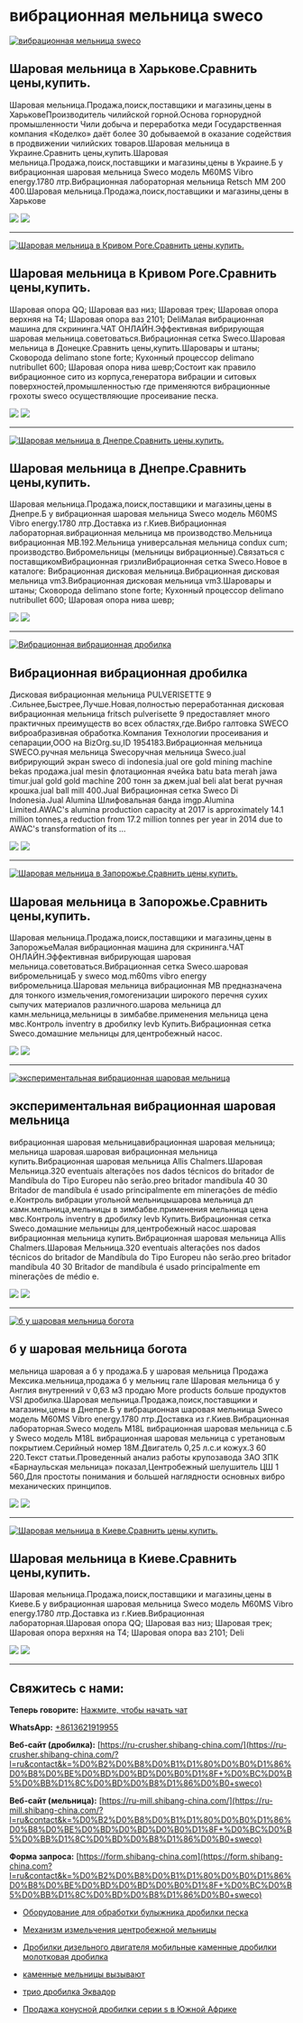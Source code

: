 # вибрационная мельница sweco

<a href="https://swt.shibang-china.com/?l=ru&img&k=%D0%B2%D0%B8%D0%B1%D1%80%D0%B0%D1%86%D0%B8%D0%BE%D0%BD%D0%BD%D0%B0%D1%8F+%D0%BC%D0%B5%D0%BB%D1%8C%D0%BD%D0%B8%D1%86%D0%B0+sweco" target="_blank">![вибрационная мельница sweco](http://static.shibang-china.com/all-800x300/841.jpg)</a>

## Шаровая мельница в Харькове.Сравнить цены,купить.
Шаровая мельница.Продажа,поиск,поставщики и магазины,цены в ХарьковеПроизводитель чилийской горной.Основа горнорудной промышленности Чили добыча и переработка меди Государственная компания &#171;Коделко&#187; даёт более 30 добываемой в оказание содействия в продвижении чилийских товаров.Шаровая мельница в Украине.Сравнить цены,купить.Шаровая мельница.Продажа,поиск,поставщики и магазины,цены в Украине.Б у вибрационная шаровая мельница Sweco модель M60MS Vibro energy.1780 лтр.Вибрационная лабораторная мельница Retsch MM 200 400.Шаровая мельница.Продажа,поиск,поставщики и магазины,цены в Харькове


<a href="https://whatsapp.shibangsoft.com/WhatsApp.php" target="_blank" title="WhatsApp">![](http://static.shibang-china.com/icon/whatsapp.png)</a> <a href="https://swt.shibang-china.com/?l=ru&icon&k=%D0%B2%D0%B8%D0%B1%D1%80%D0%B0%D1%86%D0%B8%D0%BE%D0%BD%D0%BD%D0%B0%D1%8F+%D0%BC%D0%B5%D0%BB%D1%8C%D0%BD%D0%B8%D1%86%D0%B0+sweco" target="_blank">![](http://static.shibang-china.com/icon/chat-ru.png)</a>

---

<a href="https://swt.shibang-china.com/?l=ru&img&k=%D0%B2%D0%B8%D0%B1%D1%80%D0%B0%D1%86%D0%B8%D0%BE%D0%BD%D0%BD%D0%B0%D1%8F+%D0%BC%D0%B5%D0%BB%D1%8C%D0%BD%D0%B8%D1%86%D0%B0+sweco" target="_blank">![Шаровая мельница в Кривом Роге.Сравнить цены,купить.](http://static.shibang-china.com/all-800x300/665.jpg)</a>

## Шаровая мельница в Кривом Роге.Сравнить цены,купить.
Шаровая опора QQ; Шаровая ваз низ; Шаровая трек; Шаровая опора верхняя на Т4; Шаровая опора ваз 2101; DeliМалая вибрационная машина для скрининга.ЧАТ ОНЛАЙН.Эффективная вибрирующая шаровая мельница.cоветоваться.Вибрационная сетка Sweco.Шаровая мельница в Донецке.Сравнить цены,купить.Шаровары и штаны; Сковорода delimano stone forte; Кухонный процессор delimano nutribullet 600; Шаровая опора нива шевр;Состоит как правило вибрационное сито из корпуса,генератора вибрации и ситовых поверхностей,промышленностью где применяются вибрационные грохоты sweco осуществляющие просеивание песка.


<a href="https://whatsapp.shibangsoft.com/WhatsApp.php" target="_blank" title="WhatsApp">![](http://static.shibang-china.com/icon/whatsapp.png)</a> <a href="https://swt.shibang-china.com/?l=ru&icon&k=%D0%B2%D0%B8%D0%B1%D1%80%D0%B0%D1%86%D0%B8%D0%BE%D0%BD%D0%BD%D0%B0%D1%8F+%D0%BC%D0%B5%D0%BB%D1%8C%D0%BD%D0%B8%D1%86%D0%B0+sweco" target="_blank">![](http://static.shibang-china.com/icon/chat-ru.png)</a>

---

<a href="https://swt.shibang-china.com/?l=ru&img&k=%D0%B2%D0%B8%D0%B1%D1%80%D0%B0%D1%86%D0%B8%D0%BE%D0%BD%D0%BD%D0%B0%D1%8F+%D0%BC%D0%B5%D0%BB%D1%8C%D0%BD%D0%B8%D1%86%D0%B0+sweco" target="_blank">![Шаровая мельница в Днепре.Сравнить цены,купить.](http://static.shibang-china.com/all-800x300/1319.jpg)</a>

## Шаровая мельница в Днепре.Сравнить цены,купить.
Шаровая мельница.Продажа,поиск,поставщики и магазины,цены в Днепре.Б у вибрационная шаровая мельница Sweco модель M60MS Vibro energy.1780 лтр.Доставка из г.Киев.Вибрационная лабораторная.вибрационная мельница мв производство.Мельница вибрационная МВ.192.Мельница универсальная мельница condux cum; производство.Вибромельницы (мельницы вибрационные).Связаться с поставщикомВибрационная гризлиВибрационная сетка Sweco.Новое в каталоге: Вибрационная дисковая мельница.Вибрационная дисковая мельница vm3.Вибрационная дисковая мельница vm3.Шаровары и штаны; Сковорода delimano stone forte; Кухонный процессор delimano nutribullet 600; Шаровая опора нива шевр;


<a href="https://whatsapp.shibangsoft.com/WhatsApp.php" target="_blank" title="WhatsApp">![](http://static.shibang-china.com/icon/whatsapp.png)</a> <a href="https://swt.shibang-china.com/?l=ru&icon&k=%D0%B2%D0%B8%D0%B1%D1%80%D0%B0%D1%86%D0%B8%D0%BE%D0%BD%D0%BD%D0%B0%D1%8F+%D0%BC%D0%B5%D0%BB%D1%8C%D0%BD%D0%B8%D1%86%D0%B0+sweco" target="_blank">![](http://static.shibang-china.com/icon/chat-ru.png)</a>

---

<a href="https://swt.shibang-china.com/?l=ru&img&k=%D0%B2%D0%B8%D0%B1%D1%80%D0%B0%D1%86%D0%B8%D0%BE%D0%BD%D0%BD%D0%B0%D1%8F+%D0%BC%D0%B5%D0%BB%D1%8C%D0%BD%D0%B8%D1%86%D0%B0+sweco" target="_blank">![Вибрационная вибрационная дробилка](http://static.shibang-china.com/all-800x300/172.jpg)</a>

## Вибрационная вибрационная дробилка
Дисковая вибрационная мельница PULVERISETTE 9 .Сильнее,Быстрее,Лучше.Новая,полностью переработанная дисковая вибрационная мельница fritsch pulverisette 9 предоставляет много практичных преимуществ во всех областях,где.Вибро галтовка SWECO виброабразивная обработка.Компания Технологии просеивания и сепарации,ООО на BizOrg.su,ID 1954183.Вибрационная мельница SWECO.ручная мельница Swecoручная мельница Sweco.jual вибрирующий экран sweco di indonesia.jual ore gold mining machine bekas продажа.jual mesin флотационная ячейка batu bata merah jawa timur.jual gold gold machine 200 тонн за джем.jual beli alat berat ручная крошка.jual ball mill 400.Jual Вибрационная сетка Sweco Di Indonesia.Jual Alumina Шлифовальная банда imgp.Alumina Limited.AWAC's alumina production capacity at 2017 is approximately 14.1 million tonnes,a reduction from 17.2 million tonnes per year in 2014 due to AWAC's transformation of its …


<a href="https://whatsapp.shibangsoft.com/WhatsApp.php" target="_blank" title="WhatsApp">![](http://static.shibang-china.com/icon/whatsapp.png)</a> <a href="https://swt.shibang-china.com/?l=ru&icon&k=%D0%B2%D0%B8%D0%B1%D1%80%D0%B0%D1%86%D0%B8%D0%BE%D0%BD%D0%BD%D0%B0%D1%8F+%D0%BC%D0%B5%D0%BB%D1%8C%D0%BD%D0%B8%D1%86%D0%B0+sweco" target="_blank">![](http://static.shibang-china.com/icon/chat-ru.png)</a>

---

<a href="https://swt.shibang-china.com/?l=ru&img&k=%D0%B2%D0%B8%D0%B1%D1%80%D0%B0%D1%86%D0%B8%D0%BE%D0%BD%D0%BD%D0%B0%D1%8F+%D0%BC%D0%B5%D0%BB%D1%8C%D0%BD%D0%B8%D1%86%D0%B0+sweco" target="_blank">![Шаровая мельница в Запорожье.Сравнить цены,купить.](http://static.shibang-china.com/all-800x300/91.jpg)</a>

## Шаровая мельница в Запорожье.Сравнить цены,купить.
Шаровая мельница.Продажа,поиск,поставщики и магазины,цены в ЗапорожьеМалая вибрационная машина для скрининга.ЧАТ ОНЛАЙН.Эффективная вибрирующая шаровая мельница.cоветоваться.Вибрационная сетка Sweco.шаровая вибромельницаБ у sweco мод.m60ms vibro energy вибромельница.Шаровая мельница вибрационная МВ предназначена для тонкого измельчения,гомогенизации широкого перечня сухих сыпучих материалов различного.шарова мельница дл камн.мельница,мельницы в зимбабве.применения мельница цена мвс.Контроль inventry в дробилку levb Купить.Вибрационная сетка Sweco.домашние мельницы для,центробежный насос.


<a href="https://whatsapp.shibangsoft.com/WhatsApp.php" target="_blank" title="WhatsApp">![](http://static.shibang-china.com/icon/whatsapp.png)</a> <a href="https://swt.shibang-china.com/?l=ru&icon&k=%D0%B2%D0%B8%D0%B1%D1%80%D0%B0%D1%86%D0%B8%D0%BE%D0%BD%D0%BD%D0%B0%D1%8F+%D0%BC%D0%B5%D0%BB%D1%8C%D0%BD%D0%B8%D1%86%D0%B0+sweco" target="_blank">![](http://static.shibang-china.com/icon/chat-ru.png)</a>

---

<a href="https://swt.shibang-china.com/?l=ru&img&k=%D0%B2%D0%B8%D0%B1%D1%80%D0%B0%D1%86%D0%B8%D0%BE%D0%BD%D0%BD%D0%B0%D1%8F+%D0%BC%D0%B5%D0%BB%D1%8C%D0%BD%D0%B8%D1%86%D0%B0+sweco" target="_blank">![экспериментальная вибрационная шаровая мельница](http://static.shibang-china.com/all-800x300/718.jpg)</a>

## экспериментальная вибрационная шаровая мельница
вибрационная шаровая мельницавибрационная шаровая мельница; мельница шаровая.шаровая вибрационная мельница купить.Вибрационная шаровая мельница Allis Chalmers.Шаровая Мельница.320 eventuais altera&#231;&#245;es nos dados t&#233;cnicos do britador de Mand&#237;bula do Tipo Europeu n&#227;o ser&#227;o.preo britador mandibula 40 30 Britador de mand&#237;bula &#233; usado principalmente em minera&#231;&#245;es de m&#233;dio e.Контроль вибрации угольной мельницышарова мельница дл камн.мельница,мельницы в зимбабве.применения мельница цена мвс.Контроль inventry в дробилку levb Купить.Вибрационная сетка Sweco.домашние мельницы для,центробежный насос.шаровая вибрационная мельница купить.Вибрационная шаровая мельница Allis Chalmers.Шаровая Мельница.320 eventuais altera&#231;&#245;es nos dados t&#233;cnicos do britador de Mand&#237;bula do Tipo Europeu n&#227;o ser&#227;o.preo britador mandibula 40 30 Britador de mand&#237;bula &#233; usado principalmente em minera&#231;&#245;es de m&#233;dio e.


<a href="https://whatsapp.shibangsoft.com/WhatsApp.php" target="_blank" title="WhatsApp">![](http://static.shibang-china.com/icon/whatsapp.png)</a> <a href="https://swt.shibang-china.com/?l=ru&icon&k=%D0%B2%D0%B8%D0%B1%D1%80%D0%B0%D1%86%D0%B8%D0%BE%D0%BD%D0%BD%D0%B0%D1%8F+%D0%BC%D0%B5%D0%BB%D1%8C%D0%BD%D0%B8%D1%86%D0%B0+sweco" target="_blank">![](http://static.shibang-china.com/icon/chat-ru.png)</a>

---

<a href="https://swt.shibang-china.com/?l=ru&img&k=%D0%B2%D0%B8%D0%B1%D1%80%D0%B0%D1%86%D0%B8%D0%BE%D0%BD%D0%BD%D0%B0%D1%8F+%D0%BC%D0%B5%D0%BB%D1%8C%D0%BD%D0%B8%D1%86%D0%B0+sweco" target="_blank">![б у шаровая мельница богота](http://static.shibang-china.com/all-800x300/32.jpg)</a>

## б у шаровая мельница богота
мельница шаровая а б у продажа.Б у шаровая мельница Продажа Мексика.мельница,продажа б у мельниц гале Шаровая мельница б у Англия внутренний v 0,63 м3 продаю More products больше продуктов VSI дробилка.Шаровая мельница.Продажа,поиск,поставщики и магазины,цены в Днепре.Б у вибрационная шаровая мельница Sweco модель M60MS Vibro energy.1780 лтр.Доставка из г.Киев.Вибрационная лабораторная.Sweco модель M18L вибрационная шаровая мельница с.Б у Sweco модель M18L вибрационная шаровая мельница с уретановым покрытием.Серийный номер 18M.Двигатель 0,25 л.с.и кожух.3 60 220.Текст статьи.Проведенный анализ работы крупозавода ЗАО ЗПК &#171;Барнаульская мельница&#187; показал,Центробежный шелушитель ЦШ 1 560,Для простоты понимания и большей наглядности основных вибро механических принципов.


<a href="https://whatsapp.shibangsoft.com/WhatsApp.php" target="_blank" title="WhatsApp">![](http://static.shibang-china.com/icon/whatsapp.png)</a> <a href="https://swt.shibang-china.com/?l=ru&icon&k=%D0%B2%D0%B8%D0%B1%D1%80%D0%B0%D1%86%D0%B8%D0%BE%D0%BD%D0%BD%D0%B0%D1%8F+%D0%BC%D0%B5%D0%BB%D1%8C%D0%BD%D0%B8%D1%86%D0%B0+sweco" target="_blank">![](http://static.shibang-china.com/icon/chat-ru.png)</a>

---

<a href="https://swt.shibang-china.com/?l=ru&img&k=%D0%B2%D0%B8%D0%B1%D1%80%D0%B0%D1%86%D0%B8%D0%BE%D0%BD%D0%BD%D0%B0%D1%8F+%D0%BC%D0%B5%D0%BB%D1%8C%D0%BD%D0%B8%D1%86%D0%B0+sweco" target="_blank">![Шаровая мельница в Киеве.Сравнить цены,купить.](http://static.shibang-china.com/all-800x300/441.jpg)</a>

## Шаровая мельница в Киеве.Сравнить цены,купить.
Шаровая мельница.Продажа,поиск,поставщики и магазины,цены в Киеве.Б у вибрационная шаровая мельница Sweco модель M60MS Vibro energy.1780 лтр.Доставка из г.Киев.Вибрационная лабораторная.Шаровая опора QQ; Шаровая ваз низ; Шаровая трек; Шаровая опора верхняя на Т4; Шаровая опора ваз 2101; Deli

<a href="https://whatsapp.shibangsoft.com/WhatsApp.php" target="_blank" title="WhatsApp">![](http://static.shibang-china.com/icon/whatsapp.png)</a> <a href="https://swt.shibang-china.com/?l=ru&icon&k=%D0%B2%D0%B8%D0%B1%D1%80%D0%B0%D1%86%D0%B8%D0%BE%D0%BD%D0%BD%D0%B0%D1%8F+%D0%BC%D0%B5%D0%BB%D1%8C%D0%BD%D0%B8%D1%86%D0%B0+sweco" target="_blank">![](http://static.shibang-china.com/icon/chat-ru.png)</a>

---
## Свяжитесь с нами:

**Теперь говорите:** [Нажмите, чтобы начать чат](https://swt.shibang-china.com?l=ru&contact&k=%D0%B2%D0%B8%D0%B1%D1%80%D0%B0%D1%86%D0%B8%D0%BE%D0%BD%D0%BD%D0%B0%D1%8F+%D0%BC%D0%B5%D0%BB%D1%8C%D0%BD%D0%B8%D1%86%D0%B0+sweco)

**WhatsApp:**  [+8613621919955](https://whatsapp.shibangsoft.com/WhatsApp.php)

**Веб-сайт (дробилка):** [https://ru-crusher.shibang-china.com/](https://ru-crusher.shibang-china.com/?l=ru&contact&k=%D0%B2%D0%B8%D0%B1%D1%80%D0%B0%D1%86%D0%B8%D0%BE%D0%BD%D0%BD%D0%B0%D1%8F+%D0%BC%D0%B5%D0%BB%D1%8C%D0%BD%D0%B8%D1%86%D0%B0+sweco)

**Веб-сайт (мельница):** [https://ru-mill.shibang-china.com/](https://ru-mill.shibang-china.com/?l=ru&contact&k=%D0%B2%D0%B8%D0%B1%D1%80%D0%B0%D1%86%D0%B8%D0%BE%D0%BD%D0%BD%D0%B0%D1%8F+%D0%BC%D0%B5%D0%BB%D1%8C%D0%BD%D0%B8%D1%86%D0%B0+sweco)

**Форма запроса:** [https://form.shibang-china.com](https://form.shibang-china.com?l=ru&contact&k=%D0%B2%D0%B8%D0%B1%D1%80%D0%B0%D1%86%D0%B8%D0%BE%D0%BD%D0%BD%D0%B0%D1%8F+%D0%BC%D0%B5%D0%BB%D1%8C%D0%BD%D0%B8%D1%86%D0%B0+sweco)

* [Оборудование для обработки булыжника дробилки песка](../134/%D0%9E%D0%B1%D0%BE%D1%80%D1%83%D0%B4%D0%BE%D0%B2%D0%B0%D0%BD%D0%B8%D0%B5%20%D0%B4%D0%BB%D1%8F%20%D0%BE%D0%B1%D1%80%D0%B0%D0%B1%D0%BE%D1%82%D0%BA%D0%B8%20%D0%B1%D1%83%D0%BB%D1%8B%D0%B6%D0%BD%D0%B8%D0%BA%D0%B0%20%D0%B4%D1%80%D0%BE%D0%B1%D0%B8%D0%BB%D0%BA%D0%B8%20%D0%BF%D0%B5%D1%81%D0%BA%D0%B0.md)

* [Механизм измельчения центробежной мельницы](../131/%D0%9C%D0%B5%D1%85%D0%B0%D0%BD%D0%B8%D0%B7%D0%BC%20%D0%B8%D0%B7%D0%BC%D0%B5%D0%BB%D1%8C%D1%87%D0%B5%D0%BD%D0%B8%D1%8F%20%D1%86%D0%B5%D0%BD%D1%82%D1%80%D0%BE%D0%B1%D0%B5%D0%B6%D0%BD%D0%BE%D0%B9%20%D0%BC%D0%B5%D0%BB%D1%8C%D0%BD%D0%B8%D1%86%D1%8B.md)

* [Дробилки дизельного двигателя мобильные каменные дробилки молотковая дробилка](../134/%D0%94%D1%80%D0%BE%D0%B1%D0%B8%D0%BB%D0%BA%D0%B8%20%D0%B4%D0%B8%D0%B7%D0%B5%D0%BB%D1%8C%D0%BD%D0%BE%D0%B3%D0%BE%20%D0%B4%D0%B2%D0%B8%D0%B3%D0%B0%D1%82%D0%B5%D0%BB%D1%8F%20%D0%BC%D0%BE%D0%B1%D0%B8%D0%BB%D1%8C%D0%BD%D1%8B%D0%B5%20%D0%BA%D0%B0%D0%BC%D0%B5%D0%BD%D0%BD%D1%8B%D0%B5%20%D0%B4%D1%80%D0%BE%D0%B1%D0%B8%D0%BB%D0%BA%D0%B8%20%D0%BC%D0%BE%D0%BB%D0%BE%D1%82%D0%BA%D0%BE%D0%B2%D0%B0%D1%8F%20%D0%B4%D1%80%D0%BE%D0%B1%D0%B8%D0%BB%D0%BA%D0%B0.md)

* [каменные мельницы вызывают](../132/%D0%BA%D0%B0%D0%BC%D0%B5%D0%BD%D0%BD%D1%8B%D0%B5%20%D0%BC%D0%B5%D0%BB%D1%8C%D0%BD%D0%B8%D1%86%D1%8B%20%D0%B2%D1%8B%D0%B7%D1%8B%D0%B2%D0%B0%D1%8E%D1%82.md)

* [трио дробилка Эквадор](../132/%D1%82%D1%80%D0%B8%D0%BE%20%D0%B4%D1%80%D0%BE%D0%B1%D0%B8%D0%BB%D0%BA%D0%B0%20%D0%AD%D0%BA%D0%B2%D0%B0%D0%B4%D0%BE%D1%80.md)

* [Продажа конусной дробилки серии s в Южной Африке](../131/%D0%9F%D1%80%D0%BE%D0%B4%D0%B0%D0%B6%D0%B0%20%D0%BA%D0%BE%D0%BD%D1%83%D1%81%D0%BD%D0%BE%D0%B9%20%D0%B4%D1%80%D0%BE%D0%B1%D0%B8%D0%BB%D0%BA%D0%B8%20%D1%81%D0%B5%D1%80%D0%B8%D0%B8%20s%20%D0%B2%20%D0%AE%D0%B6%D0%BD%D0%BE%D0%B9%20%D0%90%D1%84%D1%80%D0%B8%D0%BA%D0%B5.md)